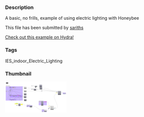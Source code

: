 ### Description 
A basic, no frills, example of using electric lighting with Honeybee

This file has been submitted by [sariths](https://github.com/sariths)

[Check out this example on Hydra!](http://hydrashare.github.io/hydra/viewer?owner=sariths&fork=hydra&id=IES_indoor_Electric_Lighting)
### Tags 
IES_indoor_Electric_Lighting
### Thumbnail 
![Screenshot](https://raw.githubusercontent.com/sariths/hydra/master/IES_indoor_Electric_Lighting/thumbnail.png)
